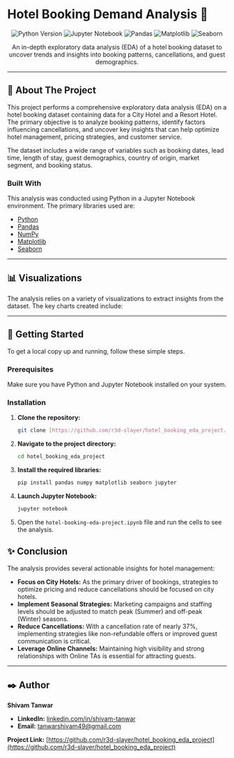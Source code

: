# Hotel Booking Demand Analysis 🏨

<p align="center">
  <img src="https://img.shields.io/badge/Python-3.8%2B-blue.svg" alt="Python Version">
  <img src="https://img.shields.io/badge/Jupyter-Notebook-orange.svg" alt="Jupyter Notebook">
  <img src="https://img.shields.io/badge/Pandas-2.0.3-green.svg" alt="Pandas">
  <img src="https://img.shields.io/badge/Matplotlib-3.7.2-red.svg" alt="Matplotlib">
  <img src="https://img.shields.io/badge/Seaborn-0.12.2-purple.svg" alt="Seaborn">
</p>

<p align="center">
An in-depth exploratory data analysis (EDA) of a hotel booking dataset to uncover trends and insights into booking patterns, cancellations, and guest demographics.
</p>

---

## 📝 About The Project

This project performs a comprehensive exploratory data analysis (EDA) on a hotel booking dataset containing data for a City Hotel and a Resort Hotel. The primary objective is to analyze booking patterns, identify factors influencing cancellations, and uncover key insights that can help optimize hotel management, pricing strategies, and customer service.

The dataset includes a wide range of variables such as booking dates, lead time, length of stay, guest demographics, country of origin, market segment, and booking status.

### Built With
This analysis was conducted using Python in a Jupyter Notebook environment. The primary libraries used are:
* [Python](https://www.python.org/)
* [Pandas](https://pandas.pydata.org/)
* [NumPy](https://numpy.org/)
* [Matplotlib](https://matplotlib.org/)
* [Seaborn](https://seaborn.pydata.org/)

---

## 📊 Visualizations

The analysis relies on a variety of visualizations to extract insights from the dataset. The key charts created include:



---

## 🚀 Getting Started

To get a local copy up and running, follow these simple steps.

### Prerequisites
Make sure you have Python and Jupyter Notebook installed on your system.

### Installation
1.  **Clone the repository:**
    ```sh
    git clone [https://github.com/r3d-slayer/hotel_booking_eda_project.git](https://github.com/r3d-slayer/hotel_booking_eda_project.git)
    ```
2.  **Navigate to the project directory:**
    ```sh
    cd hotel_booking_eda_project
    ```
3.  **Install the required libraries:**
    ```sh
    pip install pandas numpy matplotlib seaborn jupyter
    ```
4.  **Launch Jupyter Notebook:**
    ```sh
    jupyter notebook
    ```
5.  Open the `hotel-booking-eda-project.ipynb` file and run the cells to see the analysis.



## ✨ Conclusion

The analysis provides several actionable insights for hotel management:

* **Focus on City Hotels:** As the primary driver of bookings, strategies to optimize pricing and reduce cancellations should be focused on city hotels.
* **Implement Seasonal Strategies:** Marketing campaigns and staffing levels should be adjusted to match peak (Summer) and off-peak (Winter) seasons.
* **Reduce Cancellations:** With a cancellation rate of nearly 37%, implementing strategies like non-refundable offers or improved guest communication is critical.
* **Leverage Online Channels:** Maintaining high visibility and strong relationships with Online TAs is essential for attracting guests.

---

## ✒️ Author

**Shivam Tanwar**

- **LinkedIn:** [linkedin.com/in/shivam-tanwar](www.linkedin.com/in/shivam-tanwar-693547331)
- **Email:** [tanwarshivam49@gmail.com](mailto:tanwarshivam49@gmail.com)

**Project Link:** [https://github.com/r3d-slayer/hotel_booking_eda_project](https://github.com/r3d-slayer/hotel_booking_eda_project)
